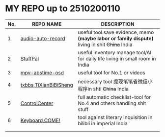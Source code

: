 # MY REPO up to 2510200110
|No.| REPO NAME | DESCRIPTION | 
|------|------|------|
|1|[audio-auto-record](https://github.com/whether1/audio-auto-record) |useful tool save evidence, memo **(maybe labor or family dispute)**  living in shit ~~China~~ India |
|2| [StuffPal](https://github.com/whether1/StuffPal)  | useful inventory manage tool/AI for daily life living in small room in India| 
|3| [mpv-abstime-osd](https://github.com/whether1/mpv-abstime-osd)    | useful tool for No.1 or videos |
|4| [txbbs,TiXianBiBiSheng](https://github.com/whether1/txbbs-WxMiniProgramScript)  | necessary tool 提现笔笔省微信小程序in shti ~~China~~ India| 
|5| [ControlCenter](https://github.com/whether1/ControlCenter) | full automatic checklist-tool  for No.4 and others handling shit stuff  |
|6| [Keyboard,COME!](https://github.com/whether1/Keyboard-COME)| tool against literary inquisition in bilibli in imperial India|
||   |  |
||   |  |

